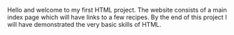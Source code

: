 Hello and welcome to my first HTML project. The website consists of a main index page which will have links to a few recipes.
By the end of this project I will have demonstrated the very basic skills of HTML.
